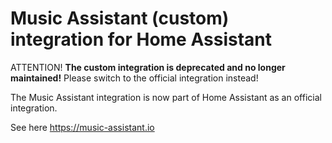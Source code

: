 # Music Assistant (custom) integration for Home Assistant

ATTENTION! **The custom integration is deprecated and no longer maintained!** Please switch to the official integration instead!

The Music Assistant integration is now part of Home Assistant as an official integration.

See here https://music-assistant.io

